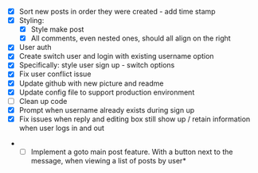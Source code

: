 - [x] Sort new posts in order they were created - add time stamp
- [x] Styling:
  - [x] Style make post 
  - [x] All comments, even nested ones, should all align on the right
- [x] User auth
- [x] Create switch user and login with existing username option
- [x] Specifically: style user sign up - switch options
- [x] Fix user conflict issue
- [x] Update github with new picture and readme
- [x] Update config file to support production environment
- [ ] Clean up code
- [x] Prompt when username already exists during sign up
- [x] Fix issues when reply and editing box still show up / retain information when user logs in and out
- *[ ] Implement a goto main post feature. With a button next to the message, when viewing a list of posts by user*